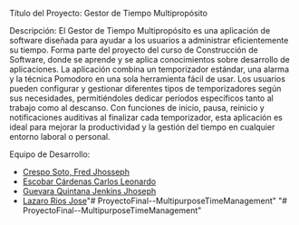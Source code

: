 Título del Proyecto: Gestor de Tiempo Multipropósito

Descripción:
El Gestor de Tiempo Multipropósito es una aplicación de software diseñada para ayudar a los usuarios a administrar eficientemente su tiempo. Forma parte del proyecto del curso de Construcción de Software, donde se aprende y se aplica conocimientos sobre desarrollo de aplicaciones. La aplicación combina un temporizador estándar, una alarma y la técnica Pomodoro en una sola herramienta fácil de usar. Los usuarios pueden configurar y gestionar diferentes tipos de temporizadores según sus necesidades, permitiéndoles dedicar períodos específicos tanto al trabajo como al descanso. Con funciones de inicio, pausa, reinicio y notificaciones auditivas al finalizar cada temporizador, esta aplicación es ideal para mejorar la productividad y la gestión del tiempo en cualquier entorno laboral o personal.

Equipo de Desarrollo: 

- [Crespo Soto, Fred Jhosseph](https://github.com/Fred-Crespo)
- [Escobar Cárdenas Carlos Leonardo](https://github.com/cleonardoescobarc)
- [Guevara Quintana Jenkins Jhoseph](https://github.com/Loteba)
- [Lazaro Rios Jose](https://github.com/JoseLazaroRios)"# ProyectoFinal--MultipurposeTimeManagement" 
"# ProyectoFinal--MultipurposeTimeManagement" 
